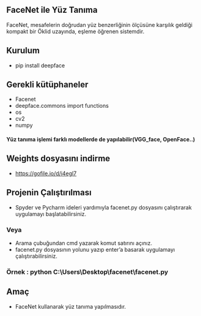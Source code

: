 ## FaceNet ile Yüz Tanıma

FaceNet, mesafelerin doğrudan yüz benzerliğinin ölçüsüne karşılık geldiği kompakt bir Öklid uzayında, eşleme öğrenen sistemdir.

## Kurulum
* pip  install  deepface

## Gerekli kütüphaneler
* Facenet
* deepface.commons import functions
* os
* cv2
* numpy

#### Yüz tanıma işlemi farklı modellerde de yapılabilir(VGG_face, OpenFace..) 

## Weights dosyasını indirme
* https://gofile.io/d/i4egl7

## Projenin Çalıştırılması

* Spyder ve Pycharm ideleri yardımıyla facenet.py dosyasını çalıştırarak uygulamayı başlatabilirsiniz.
### Veya
* Arama çubuğundan cmd yazarak komut satırını açınız.
* facenet.py dosyasının yolunu yazıp enter’a basarak uygulamayı çalıştırabilirsiniz.

### Örnek : python C:\Users\Desktop\facenet\facenet.py

## Amaç
* FaceNet kullanarak yüz tanıma yapılmasıdır.
